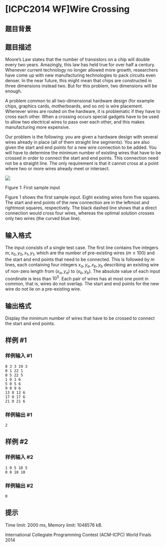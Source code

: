 # [ICPC2014 WF]Wire Crossing

## 题目背景



## 题目描述

Moore’s Law states that the number of transistors on a chip will double every two years. Amazingly, this law has held true for over half a century. Whenever current technology no longer allowed more growth, researchers have come up with new manufacturing technologies to pack circuits even denser. In the near future, this might mean that chips are constructed in three dimensions instead two. But for this problem, two dimensions will be enough.

A problem common to all two-dimensional hardware design (for example chips, graphics cards, motherboards, and so on) is wire placement. Whenever wires are routed on the hardware, it is problematic if they have to cross each other. When a crossing occurs special gadgets have to be used to allow two electrical wires to pass over each other, and this makes manufacturing more expensive.

Our problem is the following: you are given a hardware design with several wires already in place (all of them straight line segments). You are also given the start and end points for a new wire connection to be added. You will have to determine the minimum number of existing wires that have to be crossed in order to connect the start and end points. This connection need not be a straight line. The only requirement is that it cannot cross at a point where two or more wires already meet or intersect.

  ![](https://vj.z180.cn/df2653f5a1b23d354dbe2e33d6438ea6?v=1602904232) 

   Figure 1: First sample input 

Figure 1 shows the first sample input. Eight existing wires form five squares. The start and end points of the new connection are in the leftmost and rightmost squares, respectively. The black dashed line shows that a direct connection would cross four wires, whereas the optimal solution crosses only two wires (the curved blue line).

## 输入格式

The input consists of a single test case. The first line contains five integers $m, x_0, y_0, x_1, y_1$, which are the number of pre-existing wires ($m \le 100$) and the start and end points that need to be connected. This is followed by $m$ lines, each containing four integers $x_ a, y_ a, x_ b, y_ b$ describing an existing wire of non-zero length from $(x_ a, y_ a)$ to $(x_ b,y_ b)$. The absolute value of each input coordinate is less than $10^5$. Each pair of wires has at most one point in common, that is, wires do not overlap. The start and end points for the new wire do not lie on a pre-existing wire.

## 输出格式

Display the minimum number of wires that have to be crossed to connect the start and end points.

## 样例 #1

### 样例输入 #1
```
8 3 3 19 3
0 1 22 1
0 5 22 5
1 0 1 6
5 0 5 6
9 0 9 6
13 0 13 6
17 0 17 6
21 0 21 6
```

### 样例输出 #1

```
2
```

## 样例 #2

### 样例输入 #2
```
1 0 5 10 5
0 0 10 10
```

### 样例输出 #2

```
0
```

## 提示

Time limit: 2000 ms, Memory limit: 1048576 kB. 

 International Collegiate Programming Contest (ACM-ICPC) World Finals 2014
